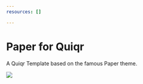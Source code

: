 ```yaml
---
resources: []

---
```


# Paper for Quiqr

A Quiqr Template based on the famous Paper theme.

<a href="https://quiqr.org/?repo=https://github.com/mipmip/quiqr-paper-themed-template"><img src="https://quiqr.org/button.svg" /></a>
